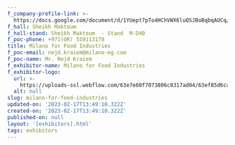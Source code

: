 ```yaml
---
f_company-profile-link: >-
  https://docs.google.com/document/d/1YUept7pTo4HChVWX6luQSJBoBqbqAUCq/edit?usp=share_link&ouid=111844397792848099856&rtpof=true&sd=true
f_hall: Sheikh Maktoum
f_hall-stand: Sheikh Maktoum  - Stand  M-D40
f_poc-phone: +971(OR) 559113178
title: Milano for Food Industries
f_poc-email: nejd.kraiem@milano-eg.com
f_poc-name: Mr. Nejd Kraiem
f_exhibitor-name: Milano for Food Industries
f_exhibitor-logo:
  url: >-
    https://uploads-ssl.webflow.com/63e7e60f7073806c8317ad04/63ef85d6caf5787eb90dd3ef_Mjg2Mw.jpeg
  alt: null
slug: milano-for-food-industries
updated-on: '2023-02-17T13:49:10.322Z'
created-on: '2023-02-17T13:49:10.322Z'
published-on: null
layout: '[exhibitors].html'
tags: exhibitors
---
```



